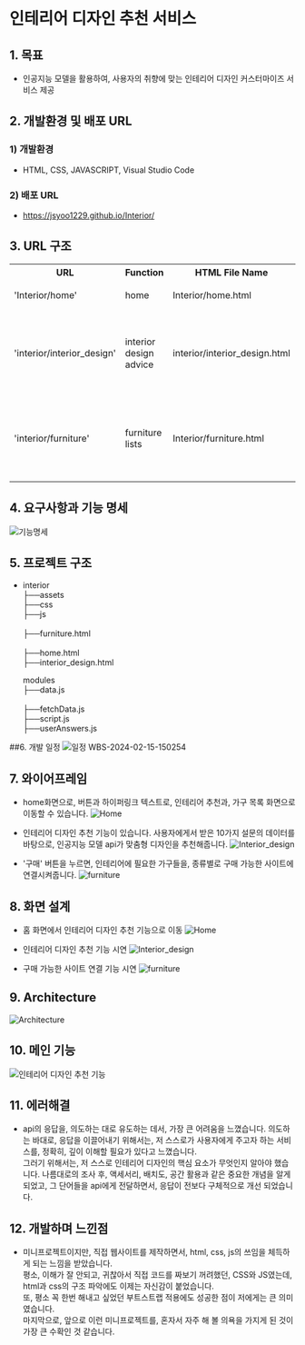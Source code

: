 # 인테리어 디자인 추천 서비스
## 1. 목표
* 인공지능 모델을 활용하여, 사용자의 취향에 맞는 인테리어 디자인 커스터마이즈 서비스 제공

## 2. 개발환경 및 배포 URL
### 1) 개발환경
* HTML, CSS, JAVASCRIPT, Visual Studio Code

### 2) 배포 URL
* https://jsyoo1229.github.io/Interior/

## 3. URL 구조

<table>
    <tr>
        <th>URL</th>
        <th>Function</th>
        <th>HTML File Name</th>
        <th>Note</th>
    </tr>
    <tr>
        <td>'Interior/home'</td>
        <td>home</td>
        <td>Interior/home.html</td>
        <td>홈 화면</td>
    </tr>
    <tr>
        <td>'interior/interior_design'</td>
        <td>interior design advice</td>
        <td>interior/interior_design.html</td>
        <td>인테리어 디자인 추천 기능</td>
    </tr>
    <tr>
        <td>'interior/furniture'</td>
        <td>furniture lists</td>
        <td>Interior/furniture.html</td>
        <td>가구 목록 및 구매 사이트 연결</td>
    </tr>
</table>

## 4. 요구사항과 기능 명세
![기능명세](https://github.com/jsyoo1229/Interior/assets/112743397/0fb211d5-c99f-4ca0-ba66-09379872370e)


## 5. 프로젝트 구조
* interior<br>
    ├──assets<br>
    ├──css<br>
    ├──js<br>   
    ├──furniture.html<br>        
    ├──home.html<br> 
    ├──interior_design.html<br>    

  modules<br>
    ├──data.js<br>  
    ├──fetchData.js<br> 
    ├──script.js<br> 
    ├──userAnswers.js<br>              
      
##6. 개발 일정
![일정 WBS-2024-02-15-150254](https://github.com/jsyoo1229/Interior/assets/112743397/a6eda0ca-c6a7-4d68-aa17-12b82a18f316)

## 7. 와이어프레임
* home화면으로, 버튼과 하이퍼링크 텍스트로, 인테리어 추천과, 가구 목록 화면으로 이동할 수 있습니다.
  ![Home](https://github.com/jsyoo1229/Interior/assets/112743397/b715dcf2-8914-4f66-a40c-4529f94e3778)

* 인테리어 디자인 추천 기능이 있습니다. 사용자에게서 받은 10가지 설문의 데이터를 바탕으로, 인공지능 모델 api가 맞춤형 디자인을 추천해줍니다.
  ![Interior_design](https://github.com/jsyoo1229/Interior/assets/112743397/e7f9d630-7d7f-4bff-a3e5-e0568dfecae1)

* '구매' 버튼을 누르면, 인테리어에 필요한 가구들을, 종류별로 구매 가능한 사이트에 연결시켜줍니다.
  ![furniture](https://github.com/jsyoo1229/Interior/assets/112743397/bfd5bfeb-302b-422b-b626-b1910f5b7a12)


## 8. 화면 설계
* 홈 화면에서 인테리어 디자인 추천 기능으로 이동
  ![Home](https://github.com/jsyoo1229/Interior/assets/112743397/2f324a87-74b1-4510-93cc-52730374203b)

* 인테리어 디자인 추천 기능 시연
  ![Interior_design](https://github.com/jsyoo1229/Interior/assets/112743397/26be198a-2ce1-4740-b40b-3d7d584880f8)

* 구매 가능한 사이트 연결 기능 시연
  ![furniture](https://github.com/jsyoo1229/Interior/assets/112743397/90ad0973-34cb-4511-af08-a706dc92c1fe)

## 9. Architecture
![Architecture](https://github.com/jsyoo1229/Interior/assets/112743397/999553f1-7dfb-42fc-bff0-18f278c02949)

## 10. 메인 기능
![인테리어 디자인 추천 기능](https://github.com/jsyoo1229/Interior/assets/112743397/2dfa343d-0fd4-4c6a-848d-ee441a320a8a)

## 11. 에러해결
* api의 응답을, 의도하는 대로 유도하는 데서, 가장 큰 어려움을 느꼈습니다. 의도하는 바대로, 응답을 이끌어내기 위해서는, 저 스스로가 사용자에게 주고자 하는 서비스를, 정확히, 깊이 이해할 필요가 있다고 느꼈습니다. <br>그러기 위해서는, 저 스스로 인테리어 디자인의 핵심 요소가 무엇인지 알아야 했습니다. 나름대로의 조사 후, 액세서리, 배치도, 공간 활용과 같은 중요한 개념을 알게 되었고, 그 단어들을 api에게 전달하면서, 응답이 전보다 구체적으로 개선 되었습니다.<br>

## 12. 개발하며 느낀점
* 미니프로젝트이지만, 직접 웹사이트를 제작하면서, html, css, js의 쓰임을 체득하게 되는 느낌을 받았습니다. <br>
평소, 이해가 잘 안되고, 귀찮아서 직접 코드를 짜보기 꺼려했던, CSS와 JS였는데, html과 css의 구조 파악에도 이제는 자신감이 붙었습니다.<br>
또, 평소 꼭 한번 해내고 싶었던 부트스트랩 적용에도 성공한 점이 저에게는 큰 의미였습니다.<br>
마지막으로, 앞으로 이런 미니프로젝트를, 혼자서 자주 해 볼 의욕을 가지게 된 것이 가장 큰 수확인 것 같습니다.




    
    


